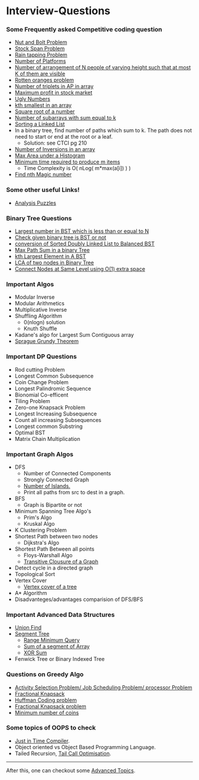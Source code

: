 # Interview-Questions


### Some Frequently asked Competitive coding question 

  - [Nut and Bolt Problem](https://www.geeksforgeeks.org/nuts-bolts-problem-lock-key-problem/)
  - [Stock Span Problem](https://www.geeksforgeeks.org/the-stock-span-problem/)
  - [Rain tapping Problem](https://www.geeksforgeeks.org/trapping-rain-water/)
  - [Number of Platforms](https://www.geeksforgeeks.org/minimum-number-platforms-required-railwaybus-station/)
  - [Number of arrangement of N people of varying height such that at most K of them are visible](https://www.quora.com/What-is-the-number-of-arrangement-of-N-people-of-varying-height-such-that-at-most-K-of-them-are-visible-from-the-front-of-the-line)
  - [Rotten oranges problem](https://www.geeksforgeeks.org/minimum-time-required-so-that-all-oranges-become-rotten/)
  - [Number of triplets in AP in array](https://www.geeksforgeeks.org/print-triplets-sorted-array-form-ap/)
  - [Maximum profit in stock market](https://www.geeksforgeeks.org/stock-buy-sell/)
  - [Ugly Numbers](https://www.geeksforgeeks.org/ugly-numbers/)
  - [kth  smallest in an array](https://www.interviewbit.com/problems/kth-smallest-element-in-the-array/?ref=bookmark)
  - [Square root of a number](https://www.interviewbit.com/problems/square-root-of-integer/)
  - [Number of subarrays with sum equal to k](https://www.geeksforgeeks.org/number-subarrays-sum-exactly-equal-k/)
  - [Sorting a Linked List](https://www.geeksforgeeks.org/merge-sort-for-linked-list/)
  - In a binary tree, find number of paths which sum to k. The path does not need to start or end at the root or a leaf.
      - Solution: see CTCI pg 210
  - [Number of Inversions in an array](https://www.geeksforgeeks.org/counting-inversions/)
  - [Max Area under a Histogram](https://www.geeksforgeeks.org/largest-rectangle-under-histogram/)
  - [Minimum time required to produce m items](https://www.geeksforgeeks.org/minimum-time-required-produce-m-items/) 
      - Time Complexity is O( nLog( m*max(a[i]) ) )
  - [Find nth Magic number](https://www.geeksforgeeks.org/find-nth-magic-number/)
 

### Some other useful Links!

  - [Analysis Puzzles](https://www.analyticsvidhya.com/blog/2016/07/20-challenging-job-interview-puzzles-which-every-analyst-solve-atleast/) 

### Binary Tree Questions
- [Largest number in BST which is less than or equal to N](https://www.geeksforgeeks.org/largest-number-bst-less-equal-n/)
- [Check given binary tree is BST or not](https://www.geeksforgeeks.org/a-program-to-check-if-a-binary-tree-is-bst-or-not/)
- [conversion of Sorted Doubly Linked List to Balanced BST](https://www.geeksforgeeks.org/in-place-conversion-of-sorted-dll-to-balanced-bst/)
- [Max Path Sum in a binary Tree](https://www.geeksforgeeks.org/find-maximum-path-sum-in-a-binary-tree/)
- [kth Largest Element in A BST](https://github.com/rishabh1911/Coding-Practice/blob/master/src/main/java/practice/binary/tree/KthSmallestInBST.java)
- [LCA of two nodes in Binary Tree](https://github.com/rishabh1911/Coding-Practice/blob/master/src/main/java/practice/binary/tree/LCA.java)
- [Connect Nodes at Same Level using O(1) extra space](https://github.com/rishabh1911/Coding-Practice/blob/master/src/main/java/practice/binary/tree/ConnectNodesAtSameLevel.java)

  
### Important Algos
 - Modular Inverse
 - Modular Arithmetics
 - Multiplicative Inverse
 - Shuffling Algorithm 
    - 0(nlogn) solution
    - Knuth Shuffle
 - Kadane's algo for Largest Sum Contiguous array
 - [Sprague Grundy Theorem](https://www.youtube.com/watch?v=GRlGknQEOW8)
 
### Important DP Questions
  - Rod cutting Problem
  - Longest Common Subsequence
  - Coin Change Problem
  - Longest Palindromic Sequence
  - Bionomial Co-efficent
  - Tiling Problem
  - Zero-one Knapsack Problem
  - Longest Increasing Subsequence
  - Count all increasing Subsequences
  - Longest common Substring
  - Optimal BST
  - Matrix Chain Multiplication

### Important Graph Algos
- DFS
  - Number of Connected Components
  - Strongly Connected Graph
  - [Number of Islands.](https://www.geeksforgeeks.org/find-number-of-islands/)
  - Print all paths from src to dest in a graph.
- BFS
  - Graph is Bipartite or not
- Minimum Spanning Tree Algo's
  - Prim's Algo
  - Kruskal Algo
- K Clustering Problem
- Shortest Path between two nodes
  - Dijkstra's Algo
- Shortest Path Between all points
  - Floys-Warshall Algo
  - [Transitive Clousure of a Graph](https://www.geeksforgeeks.org/transitive-closure-of-a-graph/)
- Detect cycle in a directed graph
- Topological Sort
- Vertex Cover
  - [Vertex cover of a tree](https://www.geeksforgeeks.org/vertex-cover-problem-set-2-dynamic-programming-solution-tree/)
- A* Algorithm
- Disadvanteges/advantages comparision of DFS/BFS

### Important Advanced Data Structures

- [Union Find](https://www.hackerearth.com/practice/data-structures/disjoint-data-strutures/basics-of-disjoint-data-structures/tutorial/)
- [Segment Tree](https://www.hackerearth.com/practice/data-structures/advanced-data-structures/segment-trees/tutorial/)
  - [Range Minimum Query](https://github.com/rishabh1911/Coding-Practice/blob/master/src/main/java/SegmentTree.cpp)
  - [Sum of a segment of Array](https://www.geeksforgeeks.org/segment-tree-set-1-sum-of-given-range/)
  - [XOR Sum](https://www.geeksforgeeks.org/segment-tree-xor-given-range/)
- Fenwick Tree or Binary Indexed Tree

### Questions on Greedy Algo
 - [Activity Selection Problem/ Job Scheduling Problem/ processor Problem](https://www.geeksforgeeks.org/activity-selection-problem-greedy-algo-1/)
 - [Fractional Knapsack]()
 - [Huffman Coding problem](https://www.geeksforgeeks.org/huffman-coding-greedy-algo-3/)
 - [Fractional Knapsack problem](https://www.geeksforgeeks.org/fractional-knapsack-problem/)
 - [Minimum number of coins](https://www.geeksforgeeks.org/greedy-algorithm-to-find-minimum-number-of-coins/)
 
 
 ### Some topics of OOPS to check
 - [Just in Time Compiler](https://www.youtube.com/watch?v=yQ27DjKnxwo&t=3s).
 - Object oriented vs Object Based Programming Language.
 - Tailed Recursion, [Tail Call Optimisation](https://stackoverflow.com/questions/53354898/tail-call-optimisation-in-java).
 
 
 
 
 
 -------------------------
 
 After this, one can checkout some [Advanced Topics](https://github.com/rishabh1911/Interview-Questions/blob/master/AdvancedQuestion.md).
 
